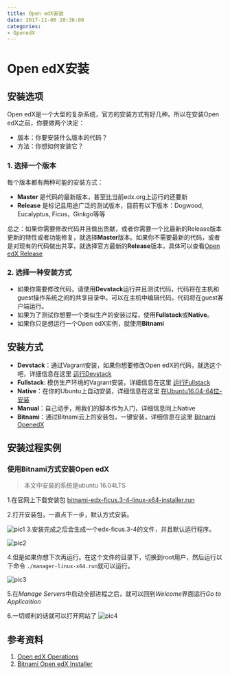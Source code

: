 ```yaml
---
title: Open edX安装
date: 2017-11-06 20:36:00
categories:
- OpenedX
---
```

# Open edX安装

## 安装选项
Open edX是一个大型的复杂系统，官方的安装方式有好几种。所以在安装Open edX之前，你要做两个决定：
- 版本：你要安装什么版本的代码？
- 方法：你想如何安装它？

### 1. 选择一个版本

 每个版本都有两种可能的安装方式：
- **Master** 是代码的最新版本，甚至比当前edx.org上运行的还要新
- **Release** 是标记且用途广泛的测试版本，目前有以下版本：Dogwood, Eucalyptus, Ficus，Ginkgo等等

总之：如果你需要修改代码并且做出贡献，或者你需要一个比最新的Release版本更新的特性或者功能修复，就选择**Master**版本。如果你不需要最新的代码，或者是对现有的代码做出共享，就选择官方最新的**Release**版本，具体可以查看[Open edX Release](https://openedx.atlassian.net/wiki/spaces/DOC/pages/11108700/Open+edX+Releases)

### 2. 选择一种安装方式
- 如果你需要修改代码，请使用**Devstack**运行并且测试代码，代码将在主机和guest操作系统之间的共享目录中。可以在主机中编辑代码，代码将在guest客户端运行。
- 如果为了测试你想要一个类似生产的安装过程，使用**Fullstack**或**Native**。
- 如果你只是想运行一个Open edX实例，就使用**Bitnami**

## 安装方式
- **Devstack**：通过Vagrant安装，如果你想要修改Open edX的代码，就选这个吧，详细信息在这里 [运行Devstack](https://openedx.atlassian.net/wiki/spaces/OpenOPS/pages/60227787/Running+Devstack)
- **Fullstack**: 模仿生产环境的Vagrant安装，详细信息在这里 [运行Fullstack](https://openedx.atlassian.net/wiki/spaces/OpenOPS/pages/60227777/Running+Fullstack)
- **Native**：在你的Ubuntu上自动安装，详细信息在这里 [在Ubuntu16.04-64位-安装](https://openedx.atlassian.net/wiki/spaces/OpenOPS/pages/146440579/Native+Open+edX+Ubuntu+16.04+64+bit+Installation)
- **Manual**：自己动手，用我们的脚本作为入门，详细信息同上Native
- **Bitnami**：通过Bitnami云上的安装包，一键安装，详细信息在这里 [Bitnami OpenedX](http://bitnami.com/stack/edx)

## 安装过程实例

### 使用Bitnami方式安装Open edX
> 本文中安装的系统是ubuntu 16.04LTS

1.在官网上下载安装包
[bitnami-edx-ficus.3-4-linux-x64-installer.run](https://bitnami.com/stack/edx)

2.打开安装包，一直点下一步，默认方式安装。

![pic1](http://oygmko26p.bkt.clouddn.com/2017-11-06%2019-15-18%E5%B1%8F%E5%B9%95%E6%88%AA%E5%9B%BE.png)
3.安装完成之后会生成一个edx-ficus.3-4的文件，并且默认运行程序。

![pic2](http://oygmko26p.bkt.clouddn.com/2017-11-06%2019-29-34%E5%B1%8F%E5%B9%95%E6%88%AA%E5%9B%BE.png)

4.但是如果你想下次再运行。在这个文件的目录下，切换到root用户，然后运行以下命令 `./manager-linux-x64.run`就可以运行。

![pic3](http://oygmko26p.bkt.clouddn.com/2017-11-06%2019-23-47%E5%B1%8F%E5%B9%95%E6%88%AA%E5%9B%BE.png)

5.在*Manage Servers*中启动全部进程之后，就可以回到*Welcome*界面运行*Go to Applicaition*

6.一切顺利的话就可以打开网站了
![pic4](http://oygmko26p.bkt.clouddn.com/2017-11-06%2019-31-47%E5%B1%8F%E5%B9%95%E6%88%AA%E5%9B%BE.png)

## 参考资料
1. [Open edX Operations](https://openedx.atlassian.net/wiki/spaces/OpenOPS/pages/60227779/Open+edX+Installation+Options)
2. [Bitnami Open edX Installer](https://docs.bitnami.com/installer/apps/edx/)
